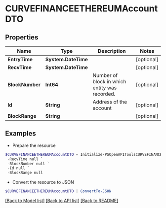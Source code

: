 # CURVEFINANCEETHEREUMAccountDTO
## Properties

Name | Type | Description | Notes
------------ | ------------- | ------------- | -------------
**EntryTime** | **System.DateTime** |  | [optional] 
**RecvTime** | **System.DateTime** |  | [optional] 
**BlockNumber** | **Int64** | Number of block in which entity was recorded. | [optional] 
**Id** | **String** | Address of the account | [optional] 
**BlockRange** | **String** |  | [optional] 

## Examples

- Prepare the resource
```powershell
$CURVEFINANCEETHEREUMAccountDTO = Initialize-PSOpenAPIToolsCURVEFINANCEETHEREUMAccountDTO  -EntryTime null `
 -RecvTime null `
 -BlockNumber null `
 -Id null `
 -BlockRange null
```

- Convert the resource to JSON
```powershell
$CURVEFINANCEETHEREUMAccountDTO | ConvertTo-JSON
```

[[Back to Model list]](../README.md#documentation-for-models) [[Back to API list]](../README.md#documentation-for-api-endpoints) [[Back to README]](../README.md)

